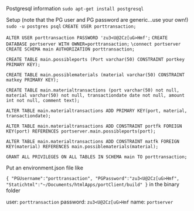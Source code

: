 Postgresql information
`sudo apt-get install postgresql`

Setup (note that the PG user and PG password are generic...use your own!)
`sudo -u postgres psql`
`CREATE USER porttransaction;`

`ALTER USER porttransaction PASSWORD 'zu3<U@2Cz[uG>Hmf';`
`CREATE DATABASE portserver WITH OWNER=porttransaction;`
`\connect portserver`
`CREATE SCHEMA main AUTHORIZATION porttransaction;` 

`CREATE TABLE main.possibleports (Port varchar(50) CONSTRAINT portkey PRIMARY KEY);`

`CREATE TABLE main.possiblematerials (material varchar(50) CONSTRAINT matkey PRIMARY KEY);`

`CREATE TABLE main.materialtransactions (port varchar(50) not null, material varchar(50) not null, transactiondate date not null, amount int not null, comment text);`

`ALTER TABLE main.materialtransactions ADD PRIMARY KEY(port, material, transactiondate);`

`ALTER TABLE main.materialtransactions ADD CONSTRAINT portfk FOREIGN KEY(port) REFERENCES portserver.main.possibleports(port);`

`ALTER TABLE main.materialtransactions ADD CONSTRAINT matfk FOREIGN KEY(material) REFERENCES main.possiblematerials(material);`

`GRANT ALL PRIVILEGES ON ALL TABLES IN SCHEMA main TO porttransaction;`

Put an environment.json file like 

`{
    "PGUsername":"porttransaction",
    "PGPassword":"zu3<U@2Cz[uG>Hmf",
    "Statichtml":"~/Documents/htmlApps/portClient/build"
}`
in the binary folder

user: `porttransaction`
password: `zu3<U@2Cz[uG>Hmf`
name: `portserver`